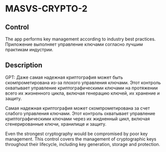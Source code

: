 # MASVS-CRYPTO-2

## Control

The app performs key management according to industry best practices.
Приложение выполняет управление ключами согласно лучшим практикам индустрии.

## Description

GPT: Даже самая надежная криптография может быть скомпрометирована из-за плохого управления ключами. Этот контроль охватывает управление криптографическими ключами на протяжении всего их жизненного цикла, включая генерацию ключей, их хранение и защиту.


Самая надежная криптография может скомпрометирована за счет слабого управления ключами. Этот контроль охватывает управление криптографическими ключами через их жидненный цикл, включая сгенерированные ключи, хранилище и защиту.



Even the strongest cryptography would be compromised by poor key management. This control covers the management of cryptographic keys throughout their lifecycle, including key generation, storage and protection.
